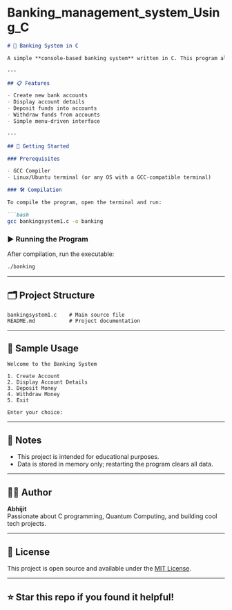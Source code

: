 # Banking_management_system_Using_C

```markdown
# 🏦 Banking System in C

A simple **console-based banking system** written in C. This program allows users to perform basic banking operations such as creating an account, viewing account details, depositing money, and withdrawing money.

---

## 📋 Features

- Create new bank accounts
- Display account details
- Deposit funds into accounts
- Withdraw funds from accounts
- Simple menu-driven interface

---

## 🚀 Getting Started

### Prerequisites

- GCC Compiler
- Linux/Ubuntu terminal (or any OS with a GCC-compatible terminal)

### 🛠️ Compilation

To compile the program, open the terminal and run:

```bash
gcc bankingsystem1.c -o banking
```

### ▶️ Running the Program

After compilation, run the executable:

```bash
./banking
```

---

## 🗂️ Project Structure

```
bankingsystem1.c    # Main source file
README.md           # Project documentation
```

---

## 🧪 Sample Usage

```
Welcome to the Banking System

1. Create Account
2. Display Account Details
3. Deposit Money
4. Withdraw Money
5. Exit

Enter your choice:
```

---

## 📌 Notes

- This project is intended for educational purposes.
- Data is stored in memory only; restarting the program clears all data.

---

## 🙋‍♂️ Author

**Abhijit**  
Passionate about C programming, Quantum Computing, and building cool tech projects.

---

## 📝 License

This project is open source and available under the [MIT License](LICENSE).

---

## ⭐ Star this repo if you found it helpful!



